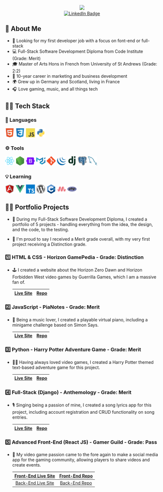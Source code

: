 <div id="header" align="center">
  <img src="https://media.giphy.com/media/v1.Y2lkPTc5MGI3NjExZm1xaXNtcjhxZnEyYmhkY2JvbmswN2o2ZGxxZDVmZjRsNHF1ZzB4cyZlcD12MV9pbnRlcm5hbF9naWZfYnlfaWQmY3Q9cw/4oRILGMNjVlWpbtMxJ/giphy.gif" width="100"/>
  <div id="badges">
    <a href="https://www.linkedin.com/in/alexa-hendry/">
      <img src="https://img.shields.io/badge/-alexa-blue?style=flat&logo=Linkedin&logoColor=white" alt="LinkedIn Badge"/>
    </a>
  </div>
</div>


## 🙋 About Me

- 🔭 Looking for my first developer job with a focus on font-end or full-stack
- 💻 Full-Stack Software Development Diploma from Code Institute (Grade: Merit)
- 🎓 Master of Arts Hons in French from University of St Andrews (Grade: 2:2)
- 💼 10-year career in marketing and business development
- 🌍 Grew up in Germany and Scotland, living in France
- 🎧 Love gaming, music, and all things tech


## 👩‍💻 Tech Stack

### 💬 Languages

<div>
  <img src="https://github.com/devicons/devicon/blob/master/icons/html5/html5-original.svg" title="HTML5" alt="HTML" width="30" height="30" />
  <img src="https://github.com/devicons/devicon/blob/master/icons/css3/css3-original.svg" title="CSS3" alt="CSS" width="30" height="30" />
  <img src="https://github.com/devicons/devicon/blob/master/icons/javascript/javascript-original.svg" title="JavaScript" alt="JavaScript" width="30" height="30" />
  <img src="https://github.com/devicons/devicon/blob/master/icons/python/python-original.svg" title="Python" alt="Python" width="30" height="30" />
</div>

### ⚙ Tools

<div>
  <img src="https://github.com/devicons/devicon/blob/master/icons/react/react-original.svg" title="React" alt="React" width="30" height="30" />
  <img src="https://github.com/devicons/devicon/blob/master/icons/nodejs/nodejs-original.svg" title="NodeJS" alt="NodeJS" width="30" height="30" />
  <img src="https://github.com/devicons/devicon/blob/master/icons/bootstrap/bootstrap-original.svg" title="Bootstrap" alt="Bootstrap" width="30" height="30" />
  <img src="https://github.com/devicons/devicon/blob/master/icons/materialui/materialui-original.svg" title="MaterialUI" alt="MaterialUI" width="30" height="30" />
  <img src="https://github.com/devicons/devicon/blob/master/icons/git/git-original.svg" title="Git" alt="Git" width="30" height="30" />
  <img src="https://github.com/devicons/devicon/blob/master/icons/jquery/jquery-original.svg" title="JQuery" alt="JQuery" width="30" height="30" />
  <img src="https://github.com/devicons/devicon/blob/master/icons/django/django-plain.svg" title="Django" alt="Django" width="30" height="30" />
  <img src="https://github.com/devicons/devicon/blob/master/icons/postgresql/postgresql-original.svg" title="PostgreSQL" alt="PostgreSQL" width="30" height="30" />
  <img src="https://github.com/devicons/devicon/blob/master/icons/mysql/mysql-original.svg" title="MySQL" alt="MySQL" width="30" height="30" />
</div>

### 💡 Learning

<div>
  <img src="https://github.com/devicons/devicon/blob/master/icons/angularjs/angularjs-original.svg" title="Angular" alt="Angular" width="30" height="30" />
  <img src="https://github.com/devicons/devicon/blob/master/icons/vuejs/vuejs-original.svg" title="Vue" alt="Vue" width="30" height="30" />
  <img src="https://github.com/devicons/devicon/blob/master/icons/typescript/typescript-original.svg" title="TypeScript" alt="TypeScript" width="30" height="30" />
  <img src="https://github.com/devicons/devicon/blob/master/icons/wordpress/wordpress-plain.svg" title="WordPress" alt="WordPress" width="30" height="30" />
  <img src="https://github.com/devicons/devicon/blob/master/icons%2Fcplusplus%2Fcplusplus-original.svg" title="C++" alt="C++" width="30" height="30" />
  <img src="https://github.com/devicons/devicon/blob/master/icons/materializecss/materializecss-original.svg" title="Materialze alt="Materialze" width="30" height="30" />
  <img src="https://github.com/devicons/devicon/blob/master/icons/php/php-original.svg" title="PHP" alt="PHP" width="30" height="30" />
</div>


## 👩‍🎓 Portfolio Projects

- 📝 During my Full-Stack Software Development Diploma, I created a portfolio of 5 projects - handling everything from the idea, the design, and the code, to the testing. 

- 🏅 I'm proud to say I received a Merit grade overall, with my very first project receiving a Distinction grade.

### 1️⃣ HTML & CSS - Horizon GamePedia - Grade: Distinction

- 🕹 I created a website about the Horizon Zero Dawn and Horizon Forbidden West video games by Guerrilla Games, which I am a massive fan of.

  | [Live Site](https://alexah88.github.io/horizon-gamepedia/)      | [Repo](https://github.com/AlexaH88/horizon-gamepedia)           |
  |    :----:                                                       |    :----:                                                       | 

### 2️⃣ JavaScript - PiaNotes - Grade: Merit

- 🎹 Being a music lover, I created a playable virtual piano, including a minigame challenge based on Simon Says.

  | [Live Site](https://alexah88.github.io/pianotes/)               | [Repo](https://github.com/AlexaH88/pianotes)                    |
  |    :----:                                                       |    :----:                                                       | 

### 3️⃣ Python - Harry Potter Adventure Game - Grade: Merit

- 🧙‍♂️ Having always loved video games, I created a Harry Potter themed text-based adventure game for this project.

  | [Live Site](https://harry-potter-adventure-game.herokuapp.com/) | [Repo](https://github.com/AlexaH88/harry-potter-adventure-game) |
  |    :----:                                                       |    :----:                                                       | 

### 4️⃣ Full-Stack (Django) - Anthemology - Grade: Merit

- 🎙 Singing being a passion of mine, I created a song lyrics app for this project, including account registration and CRUD functionality on song entries.

  | [Live Site](https://anthemology.herokuapp.com/)                 | [Repo](https://github.com/AlexaH88/anthemology)                 |
  |    :----:                                                       |    :----:                                                       | 

### 5️⃣ Advanced Front-End (React JS) - Gamer Guild - Grade: Pass

- 👾 My video game passion came to the fore again to make a social media app for the gaming community, allowing players to share videos and create events.

  | [Front-End Live Site](https://gamer-guild.herokuapp.com/)      | [Front-End Repo](https://github.com/AlexaH88/gamer-guild)          
  |    :----:                                                      |    :----:                                                          
  | [Back-End Live Site](https://gamer-guild-api.herokuapp.com/)   | [Back-End Repo](https://github.com/AlexaH88/gamer-guild-api)         |    :----:                                                      |    :----: 
  
